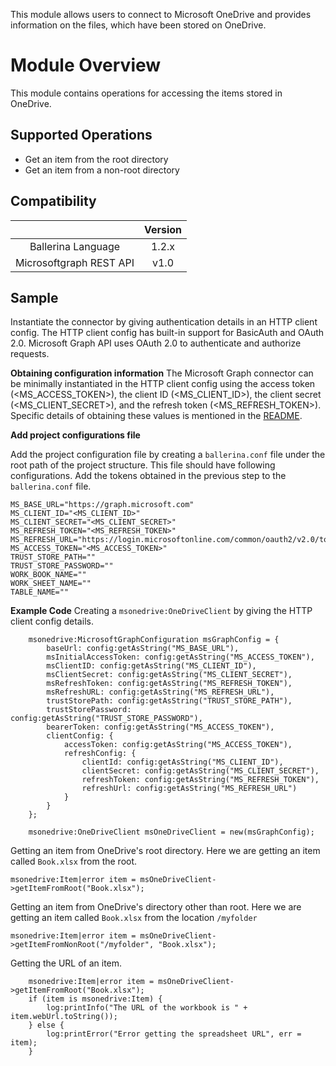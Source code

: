 This module allows users to connect to Microsoft OneDrive and provides information on the files, which have been stored on OneDrive.

# Module Overview
This module contains operations for accessing the items stored in OneDrive.

## Supported Operations
- Get an item from the root directory
- Get an item from a non-root directory

## Compatibility
|                     |    Version     |
|:-------------------:|:--------------:|
| Ballerina Language  | 1.2.x   |
| Microsoftgraph REST API | v1.0          |

## Sample
Instantiate the connector by giving authentication details in an HTTP client config. The HTTP client config has built-in support for BasicAuth and OAuth 2.0. Microsoft Graph API uses OAuth 2.0 to authenticate and authorize requests. 

**Obtaining configuration information**
The Microsoft Graph connector can be minimally instantiated in the HTTP client config using the access token (\<MS_ACCESS_TOKEN>), the client ID (\<MS_CLIENT_ID>), the client secret (\<MS_CLIENT_SECRET>), and the refresh token (\<MS_REFRESH_TOKEN>). Specific details of obtaining these values is mentioned in the [README](https://github.com/ballerina-platform/module-microsoftgraph/blob/master/README.md).

**Add project configurations file**

Add the project configuration file by creating a `ballerina.conf` file under the root path of the project structure. This file should have following configurations. Add the tokens obtained in the previous step to the `ballerina.conf` file.

```
MS_BASE_URL="https://graph.microsoft.com"
MS_CLIENT_ID="<MS_CLIENT_ID>"
MS_CLIENT_SECRET="<MS_CLIENT_SECRET>"
MS_REFRESH_TOKEN="<MS_REFRESH_TOKEN>"
MS_REFRESH_URL="https://login.microsoftonline.com/common/oauth2/v2.0/token"
MS_ACCESS_TOKEN="<MS_ACCESS_TOKEN>"
TRUST_STORE_PATH=""
TRUST_STORE_PASSWORD=""
WORK_BOOK_NAME=""
WORK_SHEET_NAME=""
TABLE_NAME=""
```

**Example Code**
Creating a `msonedrive:OneDriveClient` by giving the HTTP client config details.

```
    msonedrive:MicrosoftGraphConfiguration msGraphConfig = {
        baseUrl: config:getAsString("MS_BASE_URL"),
        msInitialAccessToken: config:getAsString("MS_ACCESS_TOKEN"),
        msClientID: config:getAsString("MS_CLIENT_ID"),
        msClientSecret: config:getAsString("MS_CLIENT_SECRET"),
        msRefreshToken: config:getAsString("MS_REFRESH_TOKEN"),
        msRefreshURL: config:getAsString("MS_REFRESH_URL"),
        trustStorePath: config:getAsString("TRUST_STORE_PATH"),
        trustStorePassword: config:getAsString("TRUST_STORE_PASSWORD"),
        bearerToken: config:getAsString("MS_ACCESS_TOKEN"),
        clientConfig: {
            accessToken: config:getAsString("MS_ACCESS_TOKEN"),
            refreshConfig: {
                clientId: config:getAsString("MS_CLIENT_ID"),
                clientSecret: config:getAsString("MS_CLIENT_SECRET"),
                refreshToken: config:getAsString("MS_REFRESH_TOKEN"),
                refreshUrl: config:getAsString("MS_REFRESH_URL")
            }
        }
    };

    msonedrive:OneDriveClient msOneDriveClient = new(msGraphConfig);
```

Getting an item from OneDrive's root directory. Here we are getting an item called `Book.xlsx` from the root.

```msonedrive:Item|error item = msOneDriveClient->getItemFromRoot("Book.xlsx");```

Getting an item from OneDrive's directory other than root. Here we are getting an item called `Book.xlsx` from the location `/myfolder`

```msonedrive:Item|error item = msOneDriveClient->getItemFromNonRoot("/myfolder", "Book.xlsx");```

Getting the URL of an item.

```
    msonedrive:Item|error item = msOneDriveClient->getItemFromRoot("Book.xlsx");
    if (item is msonedrive:Item) {
        log:printInfo("The URL of the workbook is " + item.webUrl.toString());
    } else {
        log:printError("Error getting the spreadsheet URL", err = item);
    }
```